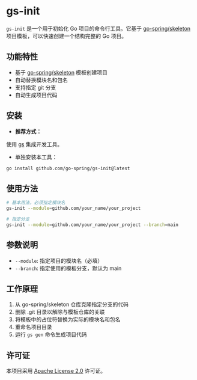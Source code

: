 # gs-init

`gs-init` 是一个用于初始化 Go 项目的命令行工具。它基于 [go-spring/skeleton](https://github.com/go-spring/skeleton)
项目模板，可以快速创建一个结构完整的 Go 项目。

## 功能特性

- 基于 [go-spring/skeleton](https://github.com/go-spring/skeleton) 模板创建项目
- 自动替换模块名和包名
- 支持指定 git 分支
- 自动生成项目代码

## 安装

- **推荐方式：**

使用 [gs](https://github.com/go-spring/gs) 集成开发工具。

- 单独安装本工具：

```bash
go install github.com/go-spring/gs-init@latest
```

## 使用方法

```bash
# 基本用法，必须指定模块名
gs-init --module=github.com/your_name/your_project

# 指定分支
gs-init --module=github.com/your_name/your_project --branch=main
```

## 参数说明

- `--module`: 指定项目的模块名（必填）
- `--branch`: 指定使用的模板分支，默认为 main

## 工作原理

1. 从 go-spring/skeleton 仓库克隆指定分支的代码
2. 删除 .git 目录以解除与模板仓库的关联
3. 将模板中的占位符替换为实际的模块名和包名
4. 重命名项目目录
5. 运行 `gs gen` 命令生成项目代码

## 许可证

本项目采用 [Apache License 2.0](LICENSE) 许可证。
